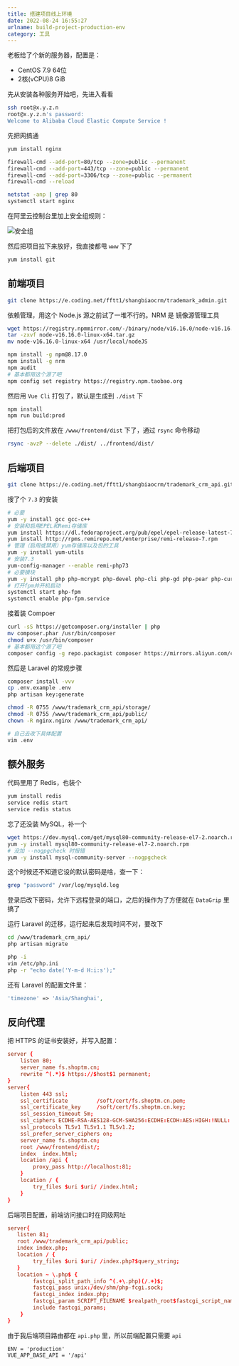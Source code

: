 ```yaml
---
title: 搭建项目线上环境
date: 2022-08-24 16:55:27
urlname: build-project-production-env
category: 工具
---
```


老板给了个新的服务器，配置是：

- CentOS 7.9 64位
- 2核(vCPU)8 GiB

先从安装各种服务开始吧，先进入看看

```bash
ssh root@x.y.z.n
root@x.y.z.n's password:
Welcome to Alibaba Cloud Elastic Compute Service !
```

先把网搞通

```bash
yum install nginx

firewall-cmd --add-port=80/tcp --zone=public --permanent
firewall-cmd --add-port=443/tcp --zone=public --permanent
firewall-cmd --add-port=3306/tcp --zone=public --permanent
firewall-cmd --reload

netstat -anp | grep 80
systemctl start nginx
```

在阿里云控制台里加上安全组规则：

![安全组](https://i.imgtg.com/2022/08/24/KCUGK.png)

然后把项目拉下来放好，我直接都甩 `www` 下了

```bash
yum install git
```

## 前端项目

```bash
git clone https://e.coding.net/fftt1/shangbiaocrm/trademark_admin.git
```

依赖管理，用这个 Node.js 源之前试了一堆不行的。NRM 是 镜像源管理工具

```bash
wget https://registry.npmmirror.com/-/binary/node/v16.16.0/node-v16.16.0-linux-x64.tar.gz
tar -zxvf node-v16.16.0-linux-x64.tar.gz
mv node-v16.16.0-linux-x64 /usr/local/nodeJS

npm install -g npm@8.17.0
npm install -g nrm
npm audit
# 基本都用这个源了吧
npm config set registry https://registry.npm.taobao.org
```

然后用 `Vue Cli` 打包了，默认是生成到 `./dist` 下

```bash
npm install
npm run build:prod
```

把打包后的文件放在 `/www/frontend/dist` 下了，通过 `rsync` 命令移动

```bash
rsync -avzP --delete ./dist/ ../frontend/dist/
```

## 后端项目

```bash
git clone https://e.coding.net/fftt1/shangbiaocrm/trademark_crm_api.git
```

搜了个 `7.3` 的安装

```bash
# 必要
yum -y install gcc gcc-c++
# 安装和启用EPEL和Remi存储库
yum install https://dl.fedoraproject.org/pub/epel/epel-release-latest-7.noarch.rpm
yum install http://rpms.remirepo.net/enterprise/remi-release-7.rpm
# 管理（启用或禁用）yum存储库以及包的工具
yum -y install yum-utils
# 安装7.3
yum-config-manager --enable remi-php73
# 必要模块
yum -y install php php-mcrypt php-devel php-cli php-gd php-pear php-curl php-fpm php-mysql php-ldap php-zip php-fileinfo
# 打开fpm并开机启动
systemctl start php-fpm
systemctl enable php-fpm.service
```

接着装 Compoer

```bash
curl -sS https://getcomposer.org/installer | php
mv composer.phar /usr/bin/composer
chmod u+x /usr/bin/composer
# 基本都用这个源了吧
composer config -g repo.packagist composer https://mirrors.aliyun.com/composer/
```

然后是 Laravel 的常规步骤

```bash
composer install -vvv
cp .env.example .env
php artisan key:generate

chmod -R 0755 /www/trademark_crm_api/storage/
chmod -R 0755 /www/trademark_crm_api/public/
chown -R nginx.nginx /www/trademark_crm_api/

# 自己去改下具体配置
vim .env
```

## 额外服务

代码里用了 Redis，也装个

```bash
yum install redis
service redis start
service redis status
```

忘了还没装 MySQL，补一个

```bash
wget https://dev.mysql.com/get/mysql80-community-release-el7-2.noarch.rpm
yum -y install mysql80-community-release-el7-2.noarch.rpm
# 没加 --nogpgcheck 时报错
yum -y install mysql-community-server --nogpgcheck
```

这个时候还不知道它设的默认密码是啥，查一下：

```bash
grep "password" /var/log/mysqld.log
```

登录后改下密码，允许下远程登录的端口，之后的操作为了方便就在 `DataGrip` 里搞了

运行 Laravel 的迁移，运行起来后发现时间不对，要改下

```bash
cd /www/trademark_crm_api/
php artisan migrate

php -i
vim /etc/php.ini
php -r "echo date('Y-m-d H:i:s');"
```

还有 Laravel 的配置文件里：

```php app.php
'timezone' => 'Asia/Shanghai',
```

## 反向代理

把 HTTPS 的证书安装好，并写入配置：

```conf /etc/nginx/conf.d/frontend.conf
server {
    listen 80;
    server_name fs.shoptm.cn;
    rewrite ^(.*)$ https://$host$1 permanent;
}
server{
    listen 443 ssl;
    ssl_certificate         /soft/cert/fs.shoptm.cn.pem;
    ssl_certificate_key     /soft/cert/fs.shoptm.cn.key;
    ssl_session_timeout 5m;
    ssl_ciphers ECDHE-RSA-AES128-GCM-SHA256:ECDHE:ECDH:AES:HIGH:!NULL:!aNULL:!MD5:!ADH:!RC4;
    ssl_protocols TLSv1 TLSv1.1 TLSv1.2;
    ssl_prefer_server_ciphers on;
    server_name fs.shoptm.cn;
    root /www/frontend/dist/;
    index  index.html;
    location /api {
        proxy_pass http://localhost:81;
    }
    location / {
        try_files $uri $uri/ /index.html;
    }
}
```

后端项目配置，前端访问接口时在同级网址

```conf /etc/nginx/conf.d/trademark-api.conf
server{
   listen 81;
   root /www/trademark_crm_api/public;
   index index.php;
   location / {
        try_files $uri $uri/ /index.php?$query_string;
   }
   location ~ \.php$ {
        fastcgi_split_path_info ^(.+\.php)(/.+)$;
        fastcgi_pass unix:/dev/shm/php-fcgi.sock;
        fastcgi_index index.php;
        fastcgi_param SCRIPT_FILENAME $realpath_root$fastcgi_script_name;
        include fastcgi_params;
    }
}
```

由于我后端项目路由都在 `api.php` 里，所以前端配置只需要 `api`

```env .env.production
ENV = 'production'
VUE_APP_BASE_API = '/api'
```
